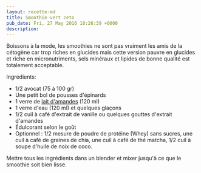 ```yaml
---
layout: recette-md
title: Smoothie vert ceto
pub_date: Fri, 27 May 2016 10:26:39 +0000
description: 
---
```

Boissons à la mode, les smoothies ne sont pas vraiment les amis de la cétogène car trop riches en glucides mais cette version pauvre en glucides et riche en micronutriments, sels minéraux et lipides de bonne qualité est totalement acceptable.

Ingrédients:
<ul>
	<li>1/2 avocat (75 à 100 gr)</li>
	<li>Une petit bol de pousses d'épinards</li>
	<li>1 verre de <a href="http://regimeketo.com/lait-amande-sans-sucre/">lait d'amandes</a> (120 ml)</li>
	<li>1 verre d'eau (120 ml) et quelques glaçons</li>
	<li>1/2 cuil à café d'extrait de vanille ou quelques gouttes d'extrait d'amandes</li>
	<li>Édulcorant selon le goût</li>
	<li>Optionnel : 1/2 mesure de poudre de protéine (Whey) sans sucres, une cuil à café de graines de chia, une cuil à café de thé matcha, 1/2 cuil à soupe d'huile de noix de coco.</li>
</ul>
Mettre tous les ingrédients dans un blender et mixer jusqu'à ce que le smoothie soit bien lisse.

&nbsp;
